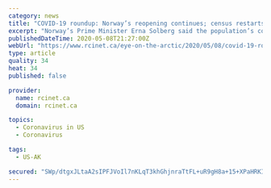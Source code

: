 ```yaml
---
category: news
title: "COVID-19 roundup: Norway’s reopening continues; census restarts in Alaska"
excerpt: "Norway’s Prime Minister Erna Solberg said the population’s cooperation helped contain COVID-19 and has well-positioned the country to continue reopening of the economy. The U.S. Census Bureau says it will begin a phased-in re-start of its field operations in Alaska,"
publishedDateTime: 2020-05-08T21:27:00Z
webUrl: "https://www.rcinet.ca/eye-on-the-arctic/2020/05/08/covid-19-roundup-norway-alaska/"
type: article
quality: 34
heat: 34
published: false

provider:
  name: rcinet.ca
  domain: rcinet.ca

topics:
  - Coronavirus in US
  - Coronavirus

tags:
  - US-AK

secured: "SWp/dtgxJLtaA2sIPFJVoIl7nKLqT3khGhjnraTtFL+uR9gH8a+15+XPaHRKIxRCOE8hbPS8vmYRge2ypElFq0LECLbi/zdkerGsiuDK70ZKKPqG2nPUa2Kaz0RwhX7q4YMlKZultcZ4DwxVf02at+Ujgd9Dki/KaUrWJXjsxYTiqqBCf+nfc3nz3QYTBsizhJky0LbjIuQWSUKOy0enD5FzJdhmMBPDyih6iqnjXQv0+UymznP/0TbvhBEfRqkmX4tg8ZIHKNj/7bomWFaNcWFojHoWKcisVdZRVqEUuMnYcNeFqezbvIxwcojmm4dfPHCOsfeHdKH6JBt63suYZCs2qSa1XND0Catco2t8ZXjTV192hMeLEU8OBzEkIO0Yh8nLPtXJ7jG1xVFXwZ+nL/1QgU7ZXj9GnmOPWl3mm+yqVfJg4Ly4RDSTc+aBT9j6lYfqSAnnR4WP4EPvHZ9sermU7K++vtutZDt0wLb0vQA=;Ba9t9+fYW7ll2DX+tgraDA=="
---
```


